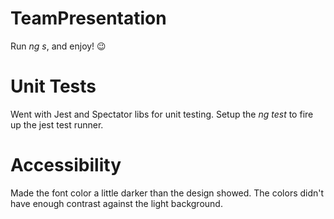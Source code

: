 # TeamPresentation

Run _ng s_, and enjoy! 😉

# Unit Tests

Went with Jest and Spectator libs for unit testing. Setup the _ng test_ to fire up the jest test runner.

# Accessibility

Made the font color a little darker than the design showed. The colors didn't have enough contrast against the light background.
